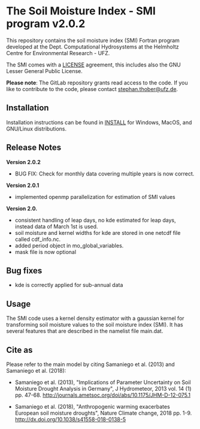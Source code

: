 # The Soil Moisture Index - SMI program v2.0.2

This repository contains the soil moisture index (SMI) Fortran program developed at the Dept. Computational Hydrosystems at the Helmholtz Centre for Environmental Research - UFZ.

The SMI comes with a [LICENSE][1] agreement, this includes also the GNU Lesser General Public License.

**Please note**: The GitLab repository grants read access to the code.
If you like to contribute to the code, please contact stephan.thober@ufz.de.

## Installation

Installation instructions can be found in [INSTALL][2] for Windows, MacOS, and GNU/Linux distributions.

## Release Notes

**Version 2.0.2**

- BUG FIX: Check for monthly data covering multiple years is now correct.

**Version 2.0.1**

- implemented openmp parallelization for estimation of SMI values

**Version 2.0.**

- consistent handling of leap days, no kde estimated for leap days,
  instead data of March 1st is used.
- soil moisture and kernel widths for kde are stored in one netcdf
  file called cdf_info.nc.
- added period object in mo_global_variables.
- mask file is now optional

## Bug fixes

- kde is correctly applied for sub-annual data

## Usage

The SMI code uses a kernel density estimator with a gaussian kernel for transforming soil
moisture values to the soil moisture index (SMI). It has several
features that are described in the namelist file main.dat.

## Cite as

Please refer to the main model by citing Samaniego et al. (2013) and Samaniego et al. (2018):

- Samaniego et al. (2013), "Implications of Parameter Uncertainty on Soil Moisture Drought Analysis in Germany", J Hydrometeor, 2013 vol. 14 (1) pp. 47-68. http://journals.ametsoc.org/doi/abs/10.1175/JHM-D-12-075.1

- Samaniego et al. (2018), "Anthropogenic warming exacerbates European soil moisture droughts", Nature Climate change, 2018 pp. 1-9. http://dx.doi.org/10.1038/s41558-018-0138-5

[1]: LICENSE
[2]: INSTALL.md
